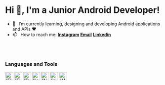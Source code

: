 <h1 align="left"> Hi 👋, I'm a Junior Android Developer!</h3>

- 🌱 &ensp;I’m currently learning, designing and developing Android applications and APIs ❤️
- 📫 &ensp;How to reach me: [**Instagram**][instagram] [**Email**][email] [**Linkedin**][linkedin]
<br />
<br />


### Languages and Tools
<img align="left" alt=“Flutter” width="26px" src="https://www.vectorlogo.zone/logos/flutterio/flutterio-icon.svg" />
<img align="left" alt=“Firebase” width="26px" src="https://www.vectorlogo.zone/logos/firebase/firebase-icon.svg" />
<img align="left" alt=“Dart” width="26px" src="https://www.vectorlogo.zone/logos/dartlang/dartlang-icon.svg" />
<img align="left" alt=“JavaScript” width="26px" src="https://www.vectorlogo.zone/logos/javascript/javascript-icon.svg" />
<img align="left" alt=“Node JS” width="26px" src="https://www.vectorlogo.zone/logos/nodejs/nodejs-icon.svg" />
<img align="left" alt=“VSCode” width="26px" src="https://www.vectorlogo.zone/logos/visualstudio_code/visualstudio_code-icon.svg" />
<img align="left" alt=“MongoDB” width="26px" src="https://www.vectorlogo.zone/logos/mongodb/mongodb-icon.svg" />
<br />
<br />




[linkedin]: https://www.linkedin.com/in/anugrah-k-22b763202/
[github]: https://github.com/anugrahkora
[instagram]: https://www.instagram.com/front.enddev
[email]: mailto:anugrahkorembeth.ak@gmail.com
